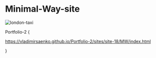 # Minimal-Way-site

![london-taxi](https://user-images.githubusercontent.com/56477695/120068433-51c74b00-c089-11eb-9fbb-5a267e47fcc4.jpg)

Portfolio-2 {

https://vladimirsaenko.github.io/Portfolio-2/sites/site-18/MW/index.html

}
